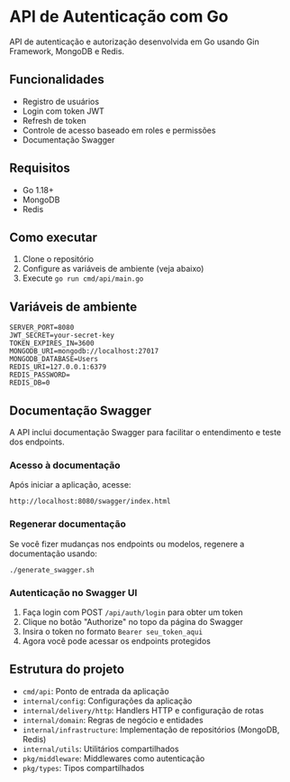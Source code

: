 # API de Autenticação com Go

API de autenticação e autorização desenvolvida em Go usando Gin Framework, MongoDB e Redis.

## Funcionalidades

- Registro de usuários
- Login com token JWT
- Refresh de token
- Controle de acesso baseado em roles e permissões
- Documentação Swagger

## Requisitos

- Go 1.18+
- MongoDB
- Redis

## Como executar

1. Clone o repositório
2. Configure as variáveis de ambiente (veja abaixo)
3. Execute `go run cmd/api/main.go`

## Variáveis de ambiente

```
SERVER_PORT=8080
JWT_SECRET=your-secret-key
TOKEN_EXPIRES_IN=3600
MONGODB_URI=mongodb://localhost:27017
MONGODB_DATABASE=Users
REDIS_URI=127.0.0.1:6379
REDIS_PASSWORD=
REDIS_DB=0
```

## Documentação Swagger

A API inclui documentação Swagger para facilitar o entendimento e teste dos endpoints.

### Acesso à documentação

Após iniciar a aplicação, acesse:

```
http://localhost:8080/swagger/index.html
```

### Regenerar documentação

Se você fizer mudanças nos endpoints ou modelos, regenere a documentação usando:

```
./generate_swagger.sh
```

### Autenticação no Swagger UI

1. Faça login com POST `/api/auth/login` para obter um token
2. Clique no botão "Authorize" no topo da página do Swagger
3. Insira o token no formato `Bearer seu_token_aqui`
4. Agora você pode acessar os endpoints protegidos

## Estrutura do projeto

- `cmd/api`: Ponto de entrada da aplicação
- `internal/config`: Configurações da aplicação
- `internal/delivery/http`: Handlers HTTP e configuração de rotas
- `internal/domain`: Regras de negócio e entidades
- `internal/infrastructure`: Implementação de repositórios (MongoDB, Redis)
- `internal/utils`: Utilitários compartilhados
- `pkg/middleware`: Middlewares como autenticação
- `pkg/types`: Tipos compartilhados